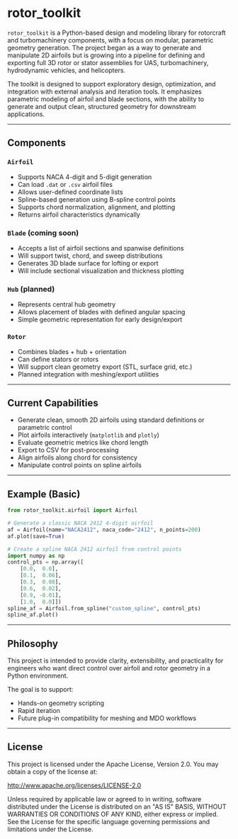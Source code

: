 # rotor_toolkit

`rotor_toolkit` is a Python-based design and modeling library for rotorcraft and turbomachinery components, with a focus on modular, parametric geometry generation. The project began as a way to generate and manipulate 2D airfoils but is growing into a pipeline for defining and exporting full 3D rotor or stator assemblies for UAS, turbomachinery, hydrodynamic vehicles, and helicopters.

The toolkit is designed to support exploratory design, optimization, and integration with external analysis and iteration tools. It emphasizes parametric modeling of airfoil and blade sections, with the ability to generate and output clean, structured geometry for downstream applications.

---

## Components

### `Airfoil`
- Supports NACA 4-digit and 5-digit generation
- Can load `.dat` or `.csv` airfoil files
- Allows user-defined coordinate lists
- Spline-based generation using B-spline control points
- Supports chord normalization, alignment, and plotting
- Returns airfoil characteristics dynamically

### `Blade` (coming soon)
- Accepts a list of airfoil sections and spanwise definitions
- Will support twist, chord, and sweep distributions
- Generates 3D blade surface for lofting or export
- Will include sectional visualization and thickness plotting

### `Hub` (planned)
- Represents central hub geometry
- Allows placement of blades with defined angular spacing
- Simple geometric representation for early design/export

### `Rotor`
- Combines blades + hub + orientation
- Can define stators or rotors
- Will support clean geometry export (STL, surface grid, etc.)
- Planned integration with meshing/export utilities

---

## Current Capabilities

- Generate clean, smooth 2D airfoils using standard definitions or parametric control
- Plot airfoils interactively (`matplotlib` and `plotly`)
- Evaluate geometric metrics like chord length
- Export to CSV for post-processing
- Align airfoils along chord for consistency
- Manipulate control points on spline airfoils

---

## Example (Basic)

```python
from rotor_toolkit.airfoil import Airfoil

# Generate a classic NACA 2412 4-digit airfoil
af = Airfoil(name="NACA2412", naca_code="2412", n_points=200)
af.plot(save=True)

# Create a spline NACA 2412 airfoil from control points
import numpy as np
control_pts = np.array([
    [0.0,  0.0],
    [0.1,  0.06],
    [0.3,  0.08],
    [0.6,  0.02],
    [0.9, -0.01],
    [1.0,  0.0]])
spline_af = Airfoil.from_spline("custom_spline", control_pts)
spline_af.plot()
```

---

## Philosophy

This project is intended to provide clarity, extensibility, and practicality for engineers who want direct control over airfoil and rotor geometry in a Python environment.

The goal is to support:
- Hands-on geometry scripting
- Rapid iteration
- Future plug-in compatibility for meshing and MDO workflows

---

## License

This project is licensed under the Apache License, Version 2.0. You may obtain a copy of the license at:

http://www.apache.org/licenses/LICENSE-2.0

Unless required by applicable law or agreed to in writing, software distributed under the License is distributed on an "AS IS" BASIS, WITHOUT WARRANTIES OR CONDITIONS OF ANY KIND, either express or implied. See the License for the specific language governing permissions and limitations under the License.